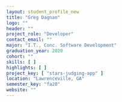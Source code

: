 ```yaml
---
layout: student_profile_new
title: "Greg Dagnan"
logo: ""
header: ""
project_role: "Developer"
contact_email: ""
major: "I.T., Conc. Software Development"
graduation_year: 2020
cohort: ""
skills: [ ]
highlights: [ ]
project_key: [ "stars-judging-app" ]
location: "Lawrenceville, GA"
semester_key: "fa20"
website: ""
---
```


